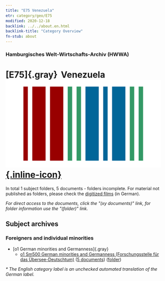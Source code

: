 ```yaml
---
title: "E75 Venezuela"
etr: category/geo/E75
modified: 2020-12-18
backlink: ../../about.en.html
backlink-title: "Category Overview"
fn-stub: about
---
```


### Hamburgisches Welt-Wirtschafts-Archiv (HWWA)
# [E75]{.gray}&#8201; Venezuela&#160; [![Wikidata item](/images/Wikidata-logo.svg){.inline-icon}](http://www.wikidata.org/entity/Q717)





In total 1 subject folders, 5 documents - folders incomplete.
For material not published as folders, please check the [digitized films](/film/h1_sh) (in German).

_For direct access to the documents, click the "(xy documents)" link, for folder information use the "(folder)" link._

## Subject archives



### Foreigners and individual minorities

- [o1 German minorities and Germanness]{.gray}
  - [o1 Sm500 German minorities and Germanness (Forschungsstelle für das Übersee-Deutschtum)](../../../subject/about.en.html#o1_Sm500) (<a href="https://dfg-viewer.de/show/?tx_dlf[id]=https://pm20.zbw.eu/mets/sh/1416xx/141686/1459xx/145911/public.mets.en.xml" target="_blank">5 documents</a>) ([folder](http://purl.org/pressemappe20/folder/sh/141686,145911))


_* The English category label is an unchecked automated translation of the German label._

